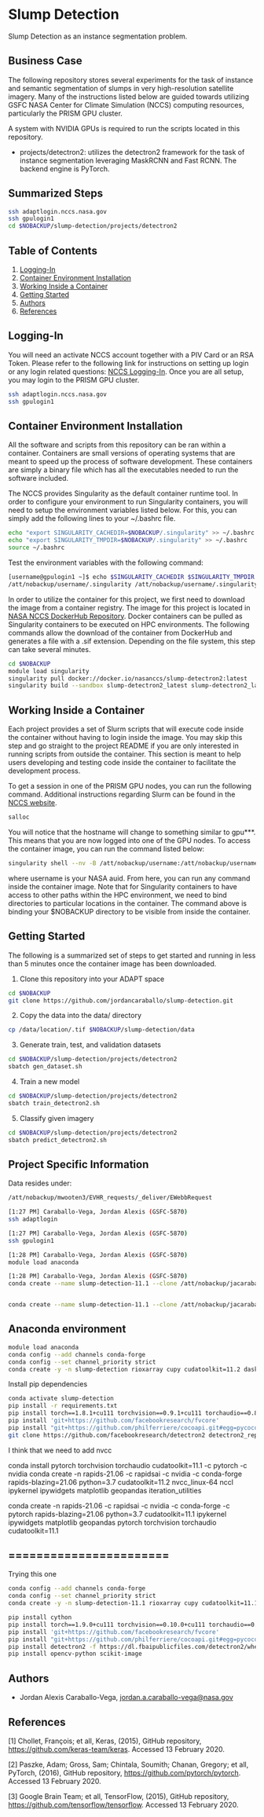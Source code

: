 # Slump Detection

Slump Detection as an instance segmentation problem.

## Business Case

The following repository stores several experiments for the task of instance and semantic
segmentation of slumps in very high-resolution satellite imagery. Many of the instructions
listed below are guided towards utilizing GSFC NASA Center for Climate Simulation (NCCS)
computing resources, particularly the PRISM GPU cluster.

A system with NVIDIA GPUs is required to run the scripts located in this repository.

- projects/detectron2: utilizes the detectron2 framework for the task of instance segmentation
leveraging MaskRCNN and Fast RCNN. The backend engine is PyTorch.

## Summarized Steps

```bash
ssh adaptlogin.nccs.nasa.gov
ssh gpulogin1
cd $NOBACKUP/slump-detection/projects/detectron2
```

## Table of Contents

1. [Logging-In](#Logging_In)
2. [Container Environment Installation](#Container_Environment_Installation)
3. [Working Inside a Container](#Working_Inside_Container)
4. [Getting Started](#Getting_Started)
5. [Authors](#Authors)
6. [References](#References)

## Logging-In <a name="Logging_In"></a>

You will need an activate NCCS account together with a PIV Card or an RSA Token. Please refer
to the following link for instructions on setting up login or any login related questions:
[NCCS Logging-In](https://www.nccs.nasa.gov/nccs-users/instructional/logging-in/bastion-host).
Once you are all setup, you may login to the PRISM GPU cluster.

```bash
ssh adaptlogin.nccs.nasa.gov
ssh gpulogin1
```

## Container Environment Installation <a name="Container_Environment_Installation"></a>

All the software and scripts from this repository can be ran within a container. Containers are
small versions of operating systems that are meant to speed up the process of software development.
These containers are simply a binary file which has all the executables needed to run the software included.

The NCCS provides Singularity as the default container runtime tool. In order to configure your
environment to run Singularity containers, you will need to setup the environment variables listed below.
For this, you can simply add the following lines to your ~/.bashrc file.

```bash
echo "export SINGULARITY_CACHEDIR=$NOBACKUP/.singularity" >> ~/.bashrc
echo "export SINGULARITY_TMPDIR=$NOBACKUP/.singularity" >> ~/.bashrc
source ~/.bashrc
```

Test the environment variables with the following command:

```bash
[username@gpulogin1 ~]$ echo $SINGULARITY_CACHEDIR $SINGULARITY_TMPDIR
/att/nobackup/username/.singularity /att/nobackup/username/.singularity
```

In order to utilize the container for this project, we first need to download the image from a container
registry. The image for this project is located in [NASA NCCS DockerHub Repository](https://hub.docker.com/repository/docker/nasanccs/slump-detectron2). Docker containers can be pulled as Singularity containers to be executed on HPC
environments. The following commands allow the download of the container from DockerHub and generates a
file with a .sif extension. Depending on the file system, this step can take several minutes.

```bash
cd $NOBACKUP
module load singularity
singularity pull docker://docker.io/nasanccs/slump-detectron2:latest
singularity build --sandbox slump-detectron2_latest slump-detectron2_latest.sif
```

## Working Inside a Container <a name="Working_Inside_Container"></a>

Each project provides a set of Slurm scripts that will execute code inside the container without having
to login inside the image. You may skip this step and go straight to the project README if you are only
interested in running scripts from outside the container. This section is meant to help users developing
and testing code inside the container to facilitate the development process.

To get a session in one of the PRISM GPU nodes, you can run the following command. Additional instructions
regarding Slurm can be found in the [NCCS website](https://www.nccs.nasa.gov/nccs-users/instructional/adapt-instructional/using-prism).

```bash
salloc
```

You will notice that the hostname will change to something similar to gpu***. This means that you are now
logged into one of the GPU nodes. To access the container image, you can run the command listed below:

```bash
singularity shell --nv -B /att/nobackup/username:/att/nobackup/username slump-detectron2_latest.sif
```

where username is your NASA auid. From here, you can run any command inside the container image. Note that
for Singularity containers to have access to other paths within the HPC environment, we need to bind
directories to particular locations in the container. The command above is binding your $NOBACKUP directory
to be visible from inside the container.

## Getting Started <a name="Getting_Started"></a>

The following is a summarized set of steps to get started and running in less than 5 minutes once the container image has been downloaded.

1. Clone this repository into your ADAPT space

```bash
cd $NOBACKUP
git clone https://github.com/jordancaraballo/slump-detection.git
```

2. Copy the data into the data/ directory

```bash
cp /data/location/.tif $NOBACKUP/slump-detection/data
```

3. Generate train, test, and validation datasets

```bash
cd $NOBACKUP/slump-detection/projects/detectron2
sbatch gen_dataset.sh
```

4. Train a new model

```bash
cd $NOBACKUP/slump-detection/projects/detectron2
sbatch train_detectron2.sh
```

5. Classify given imagery

```bash
cd $NOBACKUP/slump-detection/projects/detectron2
sbatch predict_detectron2.sh
```

## Project Specific Information

Data resides under:

``` bash
/att/nobackup/mwooten3/EVHR_requests/_deliver/EWebbRequest
```

```bash
[1:27 PM] Caraballo-Vega, Jordan Alexis (GSFC-5870)
ssh adaptlogin

[1:27 PM] Caraballo-Vega, Jordan Alexis (GSFC-5870)
ssh gpulogin1

[1:28 PM] Caraballo-Vega, Jordan Alexis (GSFC-5870)
module load anaconda

[1:28 PM] Caraballo-Vega, Jordan Alexis (GSFC-5870)
conda create --name slump-detection-11.1 --clone /att/nobackup/jacaraba/.conda/envs/slump-detection-11.1


conda create --name slump-detection-11.1 --clone /att/nobackup/jacaraba/.conda/envs/slump-detection-11.1
```

## Anaconda environment

```bash
module load anaconda
conda config --add channels conda-forge
conda config --set channel_priority strict
conda create -y -n slump-detection rioxarray cupy cudatoolkit=11.2 dask-cuda cudnn cutensor nccl ipykernel ipywidgets matplotlib geopandas iteration_utilities
```

Install pip dependencies

```bash
conda activate slump-detection
pip install -r requirements.txt
pip install torch==1.8.1+cu111 torchvision==0.9.1+cu111 torchaudio==0.8.1 -f https://download.pytorch.org/whl/torch_stable.html
pip install 'git+https://github.com/facebookresearch/fvcore'
pip install "git+https://github.com/philferriere/cocoapi.git#egg=pycocotools&subdirectory=PythonAPI"
git clone https://github.com/facebookresearch/detectron2 detectron2_repo && pip install -e detectron2_repo
```
I think that we need to add nvcc


conda install pytorch torchvision torchaudio cudatoolkit=11.1 -c pytorch -c nvidia
conda create -n rapids-21.06 -c rapidsai -c nvidia -c conda-forge     rapids-blazing=21.06 python=3.7 cudatoolkit=11.2 nvcc_linux-64 nccl ipykernel ipywidgets matplotlib geopandas iteration_utilities


conda create -n rapids-21.06 -c rapidsai -c nvidia -c conda-forge -c pytorch rapids-blazing=21.06 python=3.7 cudatoolkit=11.1 ipykernel ipywidgets matplotlib geopandas pytorch torchvision torchaudio cudatoolkit=11.1 

## =======================

Trying this one

```bash
conda config --add channels conda-forge
conda config --set channel_priority strict
conda create -y -n slump-detection-11.1 rioxarray cupy cudatoolkit=11.1 dask-cuda cudnn cutensor nccl ipykernel ipywidgets matplotlib geopandas iteration_utilities gcc_linux-64
```

```bash
pip install cython
pip install torch==1.9.0+cu111 torchvision==0.10.0+cu111 torchaudio==0.9.0 -f https://download.pytorch.org/whl/torch_stable.html
pip install 'git+https://github.com/facebookresearch/fvcore'
pip install "git+https://github.com/philferriere/cocoapi.git#egg=pycocotools&subdirectory=PythonAPI"
pip install detectron2 -f https://dl.fbaipublicfiles.com/detectron2/wheels/cu111/torch1.9/index.html
pip install opencv-python scikit-image
```

## Authors

- Jordan Alexis Caraballo-Vega, <jordan.a.caraballo-vega@nasa.gov>

## References

[1] Chollet, François; et all, Keras, (2015), GitHub repository, https://github.com/keras-team/keras. Accessed 13 February 2020.

[2] Paszke, Adam; Gross, Sam; Chintala, Soumith; Chanan, Gregory; et all, PyTorch, (2016), GitHub repository, https://github.com/pytorch/pytorch. Accessed 13 February 2020.

[3] Google Brain Team; et all, TensorFlow, (2015), GitHub repository, https://github.com/tensorflow/tensorflow. Accessed 13 February 2020.

